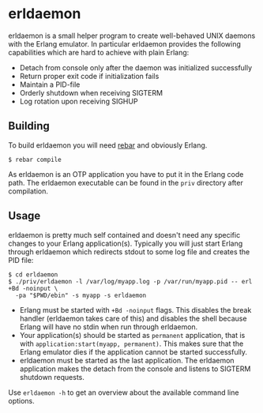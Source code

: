 erldaemon
=========

erldaemon is a small helper program to create well-behaved UNIX daemons with
the Erlang emulator. In particular erldaemon provides the following
capabilities which are hard to achieve with plain Erlang:

* Detach from console only after the daemon was initialized successfully
* Return proper exit code if initialization fails
* Maintain a PID-file
* Orderly shutdown when receiving SIGTERM
* Log rotation upon receiving SIGHUP

Building
--------

To build erldaemon you will need [rebar](https://github.com/rebar/rebar) and
obviously Erlang.

    $ rebar compile

As erldaemon is an OTP application you have to put it in the Erlang code path.
The erldaemon executable can be found in the ``priv`` directory after
compilation.

Usage
-----

erldaemon is pretty much self contained and doesn't need any specific changes
to your Erlang application(s). Typically you will just start Erlang through
erldaemon which redirects stdout to some log file and creates the PID file:

    $ cd erldaemon
    $ ./priv/erldaemon -l /var/log/myapp.log -p /var/run/myapp.pid -- erl +Bd -noinput \
      -pa "$PWD/ebin" -s myapp -s erldaemon

* Erlang must be started with ``+Bd -noinput`` flags. This disables the break
  handler (erldaemon takes care of this) and disables the shell because Erlang
  will have no stdin when run through erldaemon.
* Your application(s) should be started as ``permanent`` application, that is
  with ``application:start(myapp, permanent)``. This makes sure that the Erlang
  emulator dies if the application cannot be started successfully.
* erldaemon must be started as the last application. The erldaemon application
  makes the detach from the console and listens to SIGTERM shutdown requests.

Use ``erldaemon -h`` to get an overview about the available command line
options.
